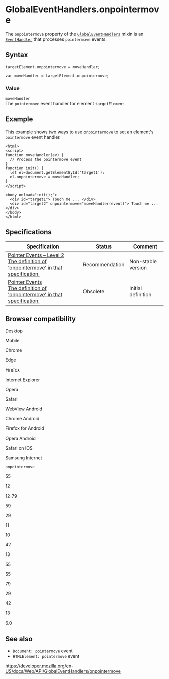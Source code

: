 GlobalEventHandlers.onpointermove
=================================

The `onpointermove` property of the [`GlobalEventHandlers`](../globaleventhandlers) mixin is an [`EventHandler`](https://developer.mozilla.org/en-US/docs/Web/Events/Event_handlers) that processes `pointermove` events.

Syntax
------

    targetElement.onpointermove = moveHandler;

    var moveHandler = targetElement.onpointermove;

### Value

`moveHandler`  
The `pointermove` event handler for element `targetElement`.

Example
-------

This example shows two ways to use `onpointermove` to set an element's `pointermove` event handler.

    <html>
    <script>
    function moveHandler(ev) {
      // Process the pointermove event
    }
    function init() {
      let el=document.getElementById('target1');
      el.onpointermove = moveHandler;
    }
    </script>

    <body onload="init();">
      <div id="target1"> Touch me ... </div>
      <div id="target2" onpointermove="moveHandler(event)"> Touch me ... </div>
    </body>
    </html>

Specifications
--------------

<table><thead><tr class="header"><th>Specification</th><th>Status</th><th>Comment</th></tr></thead><tbody><tr class="odd"><td><a href="https://www.w3.org/TR/pointerevents2/#dom-globaleventhandlers-onpointermove">Pointer Events – Level 2<br />
<span class="small">The definition of 'onpointermove' in that specification.</span></a></td><td><span class="spec-rec">Recommendation</span></td><td>Non-stable version</td></tr><tr class="even"><td><a href="https://www.w3.org/TR/pointerevents1/#widl-GlobalEventHandlers-onpointermove">Pointer Events<br />
<span class="small">The definition of 'onpointermove' in that specification.</span></a></td><td><span class="spec-obsolete">Obsolete</span></td><td>Initial definition</td></tr></tbody></table>

Browser compatibility
---------------------

Desktop

Mobile

Chrome

Edge

Firefox

Internet Explorer

Opera

Safari

WebView Android

Chrome Android

Firefox for Android

Opera Android

Safari on IOS

Samsung Internet

`onpointermove`

55

12

12-79

59

29

11

10

42

13

55

55

79

29

42

13

6.0

See also
--------

-   `Document: pointermove` event
-   `HTMLElement: pointermove` event

<a href="https://developer.mozilla.org/en-US/docs/Web/API/GlobalEventHandlers/onpointermove" class="_attribution-link">https://developer.mozilla.org/en-US/docs/Web/API/GlobalEventHandlers/onpointermove</a>
